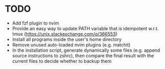 # TODO

- Add fzf plugin to nvim
- Provide an easy way to update PATH variable that is idempotent w.r.t. tmux (https://unix.stackexchange.com/q/366553)
- Install all programs inside the user's home directory
- Remove unused auto-loaded nvim plugins (e.g. matchit)
- In the installation script, generate dynamically some files (e.g. append source instructions to zshrc), then compare the final result with the current files to decide whether to backup them

